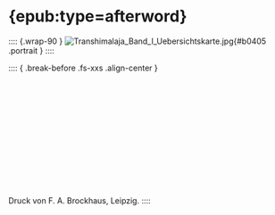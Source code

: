 # {epub:type=afterword}          

:::: {.wrap-90 }
![](Transhimalaja_Band_I_Uebersichtskarte.jpg "Transhimalaja_Band_I_Uebersichtskarte.jpg"){#b0405 .portrait }
::::

:::: { .break-before .fs-xxs .align-center  }
<br /><br /><br /><br /><br /><br /><br /><br /><br /><br /><br /><br /><br /><br />
Druck von F. A. Brockhaus, Leipzig.
::::
